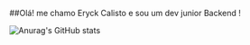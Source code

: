 ##Olá! me chamo Eryck Calisto e sou um dev junior Backend !

![Anurag's GitHub stats](https://github-readme-stats.vercel.app/api?username=anuraghazra&show_icons=true&theme=radical)
